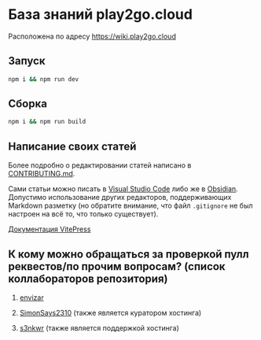 # База знаний play2go.cloud

Расположена по адресу https://wiki.play2go.cloud

## Запуск

```sh
npm i && npm run dev
```

## Сборка

```sh
npm i && npm run build
```

## Написание своих статей

Более подробно о редактировании статей написано в [CONTRIBUTING.md](https://github.com/play2go/wiki/blob/main/CONTRIBUTING.md).

Сами статьи можно писать в [Visual Studio Code](https://code.visualstudio.com/) либо же в [Obsidian](https://obsidian.md/). Допустимо использование других редакторов, поддерживающих Markdown разметку (но обратите внимание, что файл `.gitignore` не был настроен на всё то, что только существует).

[Документация VitePress](https://vitepress.dev)

## К кому можно обращаться за проверкой пулл реквестов/по прочим вопросам? (список коллабораторов репозитория)

1. [envizar](https://github.com/envizar)

2. [SimonSays2310](https://github.com/SimonSays2310) (также является куратором хостинга)

3. [s3nkwr](https://github.com/s3nkwr) (также является поддержкой хостинга)
